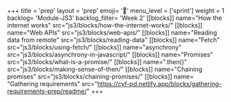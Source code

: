 +++
title = 'prep'
layout = 'prep'
emoji= '📝'
menu_level = ['sprint']
weight = 1
backlog= 'Module-JS3'
backlog_filter= 'Week 2'
[[blocks]]
name="How the internet works"
src="js3/blocks/how-the-internet-works/"
[[blocks]]
name="Web APIs"
src="js3/blocks/web-apis/"
[[blocks]]
name="Reading data from remote"
src="js3/blocks/reading-data"
[[blocks]]
name="Fetch"
src="js3/blocks/using-fetch/"
[[blocks]]
name="asynchrony"
src="js3/blocks/asynchrony-in-javascript/"
[[blocks]]
name="Promises"
src="js3/blocks/what-is-a-promise/"
[[blocks]]
name=".then()"
src="js3/blocks/making-sense-of-then/"
[[blocks]]
name="Chaining promises"
src="js3/blocks/chaining-promises/"
[[blocks]]
name= "Gathering requirements"
src="https://cyf-pd.netlify.app/blocks/gathering-requirements-prep/readme/"
+++
